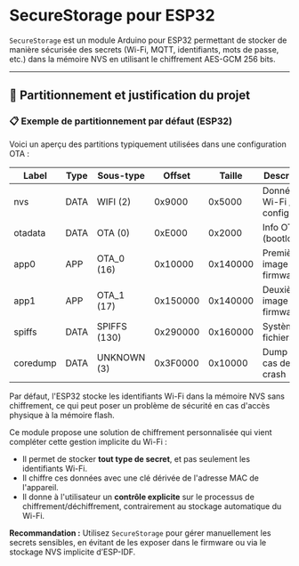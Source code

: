 # SecureStorage pour ESP32

`SecureStorage` est un module Arduino pour ESP32 permettant de stocker de manière sécurisée des secrets (Wi-Fi, MQTT, identifiants, mots de passe, etc.) dans la mémoire NVS en utilisant le chiffrement AES-GCM 256 bits.

---

## 🧱 Partitionnement et justification du projet

### 📋 Exemple de partitionnement par défaut (ESP32)

Voici un aperçu des partitions typiquement utilisées dans une configuration OTA :

| Label     | Type   | Sous-type     | Offset    | Taille     | Description              |
|-----------|--------|----------------|-----------|------------|--------------------------|
| nvs       | DATA   | WIFI (2)       | 0x9000    | 0x5000     | Données Wi-Fi / config   |
| otadata   | DATA   | OTA (0)        | 0xE000    | 0x2000     | Info OTA (bootloader)    |
| app0      | APP    | OTA_0 (16)     | 0x10000   | 0x140000   | Première image firmware  |
| app1      | APP    | OTA_1 (17)     | 0x150000  | 0x140000   | Deuxième image firmware  |
| spiffs    | DATA   | SPIFFS (130)   | 0x290000  | 0x160000   | Système de fichiers      |
| coredump  | DATA   | UNKNOWN (3)    | 0x3F0000  | 0x10000    | Dump en cas de crash     |

Par défaut, l'ESP32 stocke les identifiants Wi-Fi dans la mémoire NVS sans chiffrement, ce qui peut poser un problème de sécurité en cas d'accès physique à la mémoire flash.

Ce module propose une solution de chiffrement personnalisée qui vient compléter cette gestion implicite du Wi-Fi :

- Il permet de stocker **tout type de secret**, et pas seulement les identifiants Wi-Fi.
- Il chiffre ces données avec une clé dérivée de l'adresse MAC de l'appareil.
- Il donne à l'utilisateur un **contrôle explicite** sur le processus de chiffrement/déchiffrement, contrairement au stockage automatique du Wi-Fi.

**Recommandation :** Utilisez `SecureStorage` pour gérer manuellement les secrets sensibles, en évitant de les exposer dans le firmware ou via le stockage NVS implicite d’ESP-IDF.




